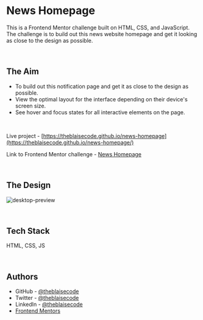 # News Homepage
This is a Frontend Mentor challenge built on HTML, CSS, and JavaScript. The challenge is to build out this news website homepage and get it looking as close to the design as possible. 

<br/>

## The Aim 

-  To build out this notification page and get it as close to the design as possible.
-  View the optimal layout for the interface depending on their device's screen size.
-  See hover and focus states for all interactive elements on the page.

<br/>

Live project - [https://theblaisecode.github.io/news-homepage](https://theblaisecode.github.io/news-homepage/)

Link to Frontend Mentor challenge - [News Homepage](https://www.frontendmentor.io/challenges/news-homepage-H6SWTa1MFl)

<br/>

## The Design
![desktop-preview](https://github.com/theblaisecode/news-homepage/assets/89015653/41a25fc5-ad34-4406-9a6e-9a81fa3449fd)

<br/>

## Tech Stack

HTML, CSS, JS

<br/>

## Authors

- GitHub - [@theblaisecode](https://github.com/theblaisecode)
- Twitter - [@theblaisecode](https://twitter.com/theblaisecode)
- LinkedIn - [@theblaisecode](https://www.linkedin.com/in/theblaisecode)
- [Frontend Mentors](https://www.frontendmentor.io/challenges/)
